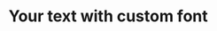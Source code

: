 <!DOCTYPE html>
<html>
<head>
    <link rel="stylesheet" href="css/style.css">
</head>
<body>
    <h1>Your text with custom font</h1>
</body>
</html>
<html lang="en">
<head>
    <meta charset="UTF-8">
    <meta name="viewport" content="width=device-width, initial-scale=1.0">
    <title>Digital Fidgetal</title>
    <style>
        * { margin: 0; padding: 0; box-sizing: border-box; }
        
        body {
            font-family: 'Space Grotesk', sans-serif;
            background: #f0f0f0;
            padding: 40px 20px;
        }

        .fidget-device {
            background: white;
            border: 3px solid #333;
            border-radius: 20px;
            padding: 20px;
            width: 450px;
            margin: 0 auto;
            max-width: calc(100vw - 40px);
            box-shadow: 12px 12px 0px #333;
        }

        .title {
            text-align: center;
            font-size: 30px;
            font-weight: bold;
            color: #333;
            padding: 20px 10px;
            border: 2px solid #000;
            border-radius: 8px;
            margin-bottom: 20px;
            cursor: pointer;
            width: 85%;
            margin-left: auto;
            margin-right: auto;
            box-shadow: 6px 6px 0px #333;
        }

        .module {
            border: 2px solid #333;
            border-radius: 12px;
            margin: 10px 0;
            padding: 15px;
            text-align: center;
            box-shadow: 6px 6px 0px #333;
        }

        .btn {
            background: white;
            border: 2px solid #333;
            border-radius: 6px;
            width: 32px;
            height: 32px;
            font-size: 16px;
            cursor: pointer;
            margin: 5px;
            box-shadow: 3px 3px 0px #000;
            transition: all 0.1s ease;
        }

        .btn:hover { background: #f0f0f0; }
        .btn:active {
            box-shadow: 1px 1px 0px #000;
            transform: translate(2px, 2px);
        }

        .ball-track {
            width: 350px;
            height: 50px;
            background: #f8f8f8;
            border: 2px solid #ddd;
            border-radius: 25px;
            position: relative;
            margin: 0 auto;
            cursor: pointer;
            box-shadow: 4px 4px 0px #bbb;
        }

        .ball {
            width: 28px;
            height: 28px;
            background: #f1c40f;
            border: 2px solid #000;
            border-radius: 50%;
            position: absolute;
            top: 10px;
            left: 188px;
            cursor: grab;
            box-shadow: 4px 4px 0px #000;
        }

        .wave-container {
            width: 240px;
            height: 100px;
            background: #000;
            border: 2px solid #000;
            border-radius: 8px;
            margin: 0 auto;
            cursor: pointer;
            box-shadow: 4px 4px 0px #333;
        }

        .wave-canvas { width: 100%; height: 100%; border-radius: 8px; }

        .hand-container {
            width: 100%;
            height: 70px;
            position: relative;
            cursor: pointer;
        }

        .triangle {
            position: absolute;
            top: 50%;
            left: 50%;
            transform: translate(-50%, -50%);
            width: 20px;
            height: 20px;
            background: #e74c3c;
            border: 2px solid #000;
            border-radius: 50%;
            transition: all 0.4s;
            box-shadow: 3px 3px 0px #000;
        }

        .star {
            width: 50px;
            height: 50px;
            background: #f39c12;
            border: 3px solid #333;
            border-radius: 6px;
            cursor: pointer;
            display: flex;
            align-items: center;
            justify-content: center;
            font-size: 32px;
            color: #fff;
            user-select: none;
            transition: transform 0.3s ease;
            position: relative;
            z-index: 2;
        }

        .star-shadow {
            position: absolute;
            top: 6px;
            left: 6px;
            width: 50px;
            height: 50px;
            background: #000;
            border-radius: 6px;
            z-index: 1;
            pointer-events: none;
        }

        .square {
            width: 40px;
            height: 40px;
            background: #27ae60;
            border: 3px solid #333;
            border-radius: 6px;
            position: absolute;
            top: 40px;
            left: 200px;
            cursor: move;
            box-shadow: 4px 4px 0px #000;
        }

        .label {
            font-size: 10px;
            color: #666;
            margin-top: 20px;
        }

        @keyframes ripple {
            0% { width: 4px; height: 4px; opacity: 1; }
            100% { width: 40px; height: 40px; opacity: 0; }
        }
    </style>
</head>
<body>
    <div class="fidget-device">
        <div class="title" onclick="changeColor(this)">
            DIGITAL FIDGETAL
            <div style="font-size: 12px; color: #666; font-weight: normal; margin-top: 5px;">the remedy for computertime restlessness</div>
        </div>
        
        <div class="module" style="margin-bottom: 22px;">
            <div class="ball-track" onclick="clickTrack(event)">
                <div class="ball" id="ball"></div>
            </div>
            <div class="label">chuck me</div>
        </div>
        
        <div class="module">
            <div style="display: flex; align-items: center; gap: 15px; justify-content: center;">
                <div style="display: flex; flex-direction: column; gap: 5px;">
                    <button class="btn" onclick="changeWaveMode(-1)">•</button>
                    <button class="btn" onclick="changeWaveMode(1)">○</button>
                </div>
                <div class="wave-container" onclick="ripple(event)">
                    <canvas class="wave-canvas" id="canvas" width="240" height="100"></canvas>
                </div>
                <div style="display: flex; flex-direction: column; gap: 5px;">
                    <button class="btn" onclick="adjustWaves(1)">+</button>
                    <button class="btn" onclick="adjustWaves(-1)">-</button>
                </div>
            </div>
            <div class="label">tune me</div>
        </div>
        
        <div style="display: flex; gap: 15px;">
            <div class="module" style="flex: 3; cursor: pointer;" onclick="bounce(event)">
                <div class="hand-container">
                    <div class="triangle" id="triangle"></div>
                </div>
                <div class="label">boing me</div>
            </div>
            
            <div class="module" style="flex: 1; position: relative; display: flex; flex-direction: column; justify-content: center; align-items: center;">
                <div style="position: relative; margin-top: -25px;">
                    <div class="star-shadow"></div>
                    <div class="star" onclick="spinStar(this)"></div>
                </div>
                <div class="label" style="position: absolute; bottom: 15px; left: 50%; transform: translateX(-50%); margin: 0;">tumble me</div>
            </div>
        </div>
        
        <div class="module" id="squareModule" style="position: relative; height: 150px; padding: 15px;">
            <div style="position: absolute; left: 15px; top: 10px; display: flex; flex-direction: column;">
                <button class="btn" onclick="addSquare()">+</button>
                <button class="btn" onclick="removeSquare()">-</button>
                <button class="btn" onclick="toggleBounce()">○</button>
            </div>
            <div class="square" id="square0"></div>
            <div class="label" style="position: absolute; bottom: 15px; left: 50%; transform: translateX(-50%); margin: 0;">wubba me</div>
        </div>
    </div>

    <script>
        let ballPos = 188, ballVel = 0, ballInterval = null, dragging = false;
        let waveFreq = 5, waveSpeed = 2, waveColor = '#00ff00';
        let squares = [{x: 200, y: 40, vx: 3, vy: 2}];
        let nextId = 1, bouncing = false, starRotation = 0;
        let colors = ['#333', '#e74c3c', '#3498db', '#2ecc71', '#f39c12'];
        let colorIndex = 0;

        function updateBallShadow() {
            const ball = document.getElementById('ball');
            const displacement = (ballPos - 175) / 100;
            ball.style.boxShadow = `${4 + displacement * 2}px ${4 + Math.abs(displacement) * 0.5}px 0px #000`;
        }

        function updateTriangleShadow(x, y, container) {
            const triangle = document.getElementById('triangle');
            const dispX = (x - container.offsetWidth / 2) / (container.offsetWidth / 2);
            const dispY = (y - container.offsetHeight / 2) / (container.offsetHeight / 2);
            triangle.style.boxShadow = `${3 + dispX * 8}px ${3 + dispY * 8}px 0px #000`;
        }

        function updateSquareShadow(el, x, y, maxW, maxH) {
            const dispX = (x - maxW / 2) / (maxW / 2);
            const dispY = (y - maxH / 2) / (maxH / 2);
            el.style.boxShadow = `${4 + dispX * 2}px ${4 + dispY * 2}px 0px #000`;
        }

        document.getElementById('ball').addEventListener('mousedown', e => {
            e.stopPropagation();
            dragging = true;
        });

        document.addEventListener('mousemove', e => {
            if (dragging) {
                const rect = document.querySelector('.ball-track').getBoundingClientRect();
                ballPos = Math.max(14, Math.min(322, e.clientX - rect.left - 14));
                document.getElementById('ball').style.left = ballPos + 'px';
                updateBallShadow();
            }
        });

        document.addEventListener('mouseup', () => dragging = false);

        function startBallPhysics() {
            if (ballInterval) clearInterval(ballInterval);
            ballInterval = setInterval(() => {
                if (Math.abs(ballVel) < 0.3) {
                    clearInterval(ballInterval);
                    ballInterval = null;
                    return;
                }
                ballPos += ballVel;
                ballPos = Math.max(14, Math.min(322, ballPos));
                if (ballPos <= 14 || ballPos >= 322) ballVel *= -0.8;
                ballVel *= 0.97;
                document.getElementById('ball').style.left = ballPos + 'px';
                updateBallShadow();
            }, 16);
        }

        function changeColor(el) {
            colorIndex = (colorIndex + 1) % colors.length;
            el.style.color = colors[colorIndex];
        }

        function clickTrack(e) {
            if (dragging) return;
            const rect = e.currentTarget.getBoundingClientRect();
            const clickPos = Math.max(14, Math.min(322, e.clientX - rect.left - 14));
            const distance = Math.abs(clickPos - ballPos);
            
            if (distance > 20) {
                ballVel = (clickPos > ballPos ? 1 : -1) * Math.min(18, 6 + distance * 0.08);
                startBallPhysics();
            }
        }

        function drawWaves() {
            const canvas = document.getElementById('canvas');
            const ctx = canvas.getContext('2d');
            const time = Date.now() * 0.01 * waveSpeed;
            
            ctx.clearRect(0, 0, 240, 100);
            ctx.strokeStyle = waveColor;
            ctx.lineWidth = 2;
            ctx.beginPath();
            
            for (let x = 0; x < 240; x++) {
                const y = 50 + Math.sin((x * 0.02 * waveFreq) + time) * 25;
                if (x === 0) ctx.moveTo(x, y);
                else ctx.lineTo(x, y);
            }
            ctx.stroke();
            requestAnimationFrame(drawWaves);
        }

        function adjustWaves(change) {
            waveSpeed = Math.max(0.5, Math.min(8, waveSpeed + change * 0.5));
        }

        function changeWaveMode(direction) {
            waveFreq = Math.max(1, Math.min(10, waveFreq + direction));
            const waveColors = ['#ff0000', '#ff8800', '#ffff00', '#88ff00', '#00ff00', '#00ff88', '#00ffff', '#0088ff', '#0000ff', '#8800ff'];
            waveColor = waveColors[waveFreq - 1] || '#00ff00';
        }

        function ripple(e) {
            const rect = e.currentTarget.getBoundingClientRect();
            const ripple = document.createElement('div');
            ripple.style.cssText = `
                position: absolute;
                left: ${e.clientX - rect.left}px;
                top: 50px;
                width: 4px;
                height: 4px;
                background: ${waveColor};
                border-radius: 50%;
                transform: translate(-50%, -50%);
                animation: ripple 1s ease-out forwards;
                pointer-events: none;
            `;
            e.currentTarget.appendChild(ripple);
            setTimeout(() => ripple.remove(), 1000);
        }

        function bounce(e) {
            const container = e.currentTarget;
            const triangle = document.getElementById('triangle');
            const rect = container.getBoundingClientRect();
            const x = e.clientX - rect.left;
            const y = e.clientY - rect.top;
            
            triangle.style.transform = `translate(${x - container.offsetWidth/2}px, ${y - container.offsetHeight/2}px) scale(1.5)`;
            updateTriangleShadow(x, y, container);
            
            setTimeout(() => {
                triangle.style.transform = 'translate(-50%, -50%) scale(1)';
                triangle.style.boxShadow = '3px 3px 0px #000';
            }, 300);
        }

        function spinStar(el) {
            const spins = 3 + Math.random() * 2;
            starRotation += spins * 360;
            
            // Apply transition and rotation to the star
            el.style.transition = 'transform 2s ease-out';
            el.style.transform = `rotate(${starRotation}deg)`;
            el.style.background = colors[Math.floor(Math.random() * colors.length)];
            
            // Apply same transition and rotation to the shadow
            const shadow = el.parentElement.querySelector('.star-shadow');
            if (shadow) {
                shadow.style.transition = 'transform 2s ease-out';
                shadow.style.transform = `rotate(${starRotation}deg)`;
            }
        }

        function addSquare() {
            const container = document.getElementById('squareModule');
            const square = document.createElement('div');
            square.className = 'square';
            square.id = 'square' + nextId;
            
            const maxW = container.offsetWidth - 70;
            const maxH = container.offsetHeight - 60;
            const x = Math.random() * maxW;
            const y = Math.random() * maxH;
            
            square.style.left = x + 'px';
            square.style.top = y + 'px';
            square.style.background = colors[nextId % colors.length];
            
            container.appendChild(square);
            squares.push({x, y, vx: (Math.random() - 0.5) * 8, vy: (Math.random() - 0.5) * 8});
            updateSquareShadow(square, x, y, maxW, maxH);
            makeDraggable(square, squares.length - 1);
            nextId++;
        }

        function removeSquare() {
            if (squares.length <= 1) return;
            squares.pop();
            const lastSquare = document.getElementById('square' + (nextId - 1));
            if (lastSquare) lastSquare.remove();
            nextId--;
        }

        function toggleBounce() {
            bouncing = !bouncing;
            if (bouncing) animate();
        }

        function animate() {
            if (!bouncing) return;
            squares.forEach((sq, i) => {
                const el = document.getElementById('square' + i);
                if (!el) return;
                
                const module = el.closest('.module');
                const maxW = module.offsetWidth - 70;
                const maxH = module.offsetHeight - 60;
                
                sq.x += sq.vx;
                sq.y += sq.vy;
                
                if (sq.x <= 0 || sq.x >= maxW) sq.vx = -sq.vx;
                if (sq.y <= 0 || sq.y >= maxH) sq.vy = -sq.vy;
                
                sq.x = Math.max(0, Math.min(maxW, sq.x));
                sq.y = Math.max(0, Math.min(maxH, sq.y));
                
                el.style.left = sq.x + 'px';
                el.style.top = sq.y + 'px';
                updateSquareShadow(el, sq.x, sq.y, maxW, maxH);
            });
            requestAnimationFrame(animate);
        }

        function makeDraggable(el, index) {
            let isDragging = false;
            
            el.addEventListener('mousedown', e => {
                if (bouncing) return;
                isDragging = true;
                
                const moveHandler = e => {
                    if (!isDragging) return;
                    const container = document.getElementById('squareModule');
                    const rect = container.getBoundingClientRect();
                    const maxW = container.offsetWidth - 70;
                    const maxH = container.offsetHeight - 60;
                    const x = Math.max(0, Math.min(maxW, e.clientX - rect.left - 20));
                    const y = Math.max(0, Math.min(maxH, e.clientY - rect.top - 20));
                    
                    el.style.left = x + 'px';
                    el.style.top = y + 'px';
                    squares[index].x = x;
                    squares[index].y = y;
                    updateSquareShadow(el, x, y, maxW, maxH);
                };
                
                const upHandler = () => {
                    isDragging = false;
                    document.removeEventListener('mousemove', moveHandler);
                    document.removeEventListener('mouseup', upHandler);
                };
                
                document.addEventListener('mousemove', moveHandler);
                document.addEventListener('mouseup', upHandler);
            });
        }

        // Initialize
        drawWaves();
        makeDraggable(document.getElementById('square0'), 0);
        updateBallShadow();
        setTimeout(() => {
            const container = document.getElementById('squareModule');
            updateSquareShadow(document.getElementById('square0'), squares[0].x, squares[0].y, container.offsetWidth - 70, container.offsetHeight - 60);
        }, 100);
    </script>
</body>
</html>
